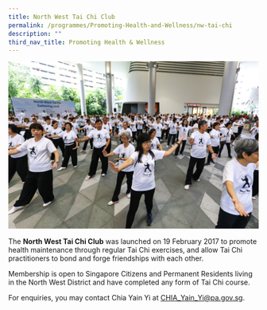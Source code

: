 ```yaml
---
title: North West Tai Chi Club
permalink: /programmes/Promoting-Health-and-Wellness/nw-tai-chi
description: ""
third_nav_title: Promoting Health & Wellness
---
```

![](/images/IMG_0134.jpg)

The **North West Tai Chi Club** was launched on 19 February 2017 to promote health maintenance through regular Tai Chi exercises, and allow Tai Chi practitioners to bond and forge friendships with each other.  
  
Membership is open to Singapore Citizens and Permanent Residents living in the North West District and have completed any form of Tai Chi course.  
  
For enquiries, you may contact Chia Yain Yi at [CHIA\_Yain\_Yi@pa.gov.sg](mailto:CHIA_Yain_Yi@pa.gov.sg).